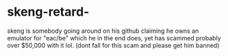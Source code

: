 # skeng-retard-
skeng is somebody going around on his github claiming he owns an emulator for "eac/be" which he in the end does, yet has scammed probably over $50,000 with it lol. (dont fall for this scam and please get him banned)
